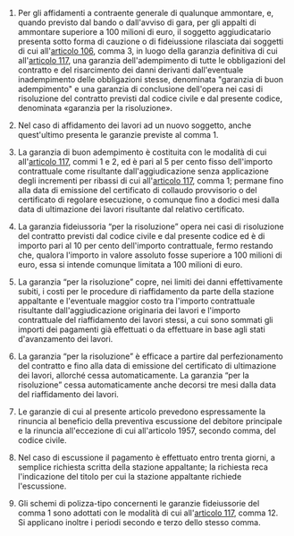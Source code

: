 1. Per gli affidamenti a contraente generale di qualunque ammontare, e, quando previsto dal bando o dall'avviso di gara, per gli appalti di ammontare superiore a 100 milioni di euro, il soggetto aggiudicatario presenta sotto forma di cauzione o di fideiussione rilasciata dai soggetti di cui all'[articolo 106](/index.html?article=articolo-106&version=2), comma 3, in luogo della garanzia definitiva di cui all'[articolo 117](/index.html?article=articolo-117&version=1), una garanzia dell'adempimento di tutte le obbligazioni del contratto e del risarcimento dei danni derivanti dall'eventuale inadempimento delle obbligazioni stesse, denominata "garanzia di buon adempimento" e una garanzia di conclusione dell'opera nei casi di risoluzione del contratto previsti dal codice civile e dal presente codice, denominata «garanzia per la risoluzione».

2. Nel caso di affidamento dei lavori ad un nuovo soggetto, anche quest'ultimo presenta le garanzie previste al comma 1.

3. La garanzia di buon adempimento è costituita con le modalità di cui all'[articolo 117](/index.html?article=articolo-117&version=1), commi 1 e 2, ed è pari al 5 per cento fisso dell'importo contrattuale come risultante dall'aggiudicazione senza applicazione degli incrementi per ribassi di cui all'[articolo 117](/index.html?article=articolo-117&version=1), comma 1; permane fino alla data di emissione del certificato di collaudo provvisorio o del certificato di regolare esecuzione, o comunque fino a dodici mesi dalla data di ultimazione dei lavori risultante dal relativo certificato.

4. La garanzia fideiussoria “per la risoluzione” opera nei casi di risoluzione del contratto previsti dal codice civile e dal presente codice ed è di importo pari al 10 per cento dell'importo contrattuale, fermo restando che, qualora l'importo in valore assoluto fosse superiore a 100 milioni di euro, essa si intende comunque limitata a 100 milioni di euro.

5. La garanzia “per la risoluzione” copre, nei limiti dei danni effettivamente subiti, i costi per le procedure di riaffidamento da parte della stazione appaltante e l'eventuale maggior costo tra l'importo contrattuale risultante dall'aggiudicazione originaria dei lavori e l'importo contrattuale del riaffidamento dei lavori stessi, a cui sono sommati gli importi dei pagamenti già effettuati o da effettuare in base agli stati d'avanzamento dei lavori.

6. La garanzia “per la risoluzione” è efficace a partire dal perfezionamento del contratto e fino alla data di emissione del certificato di ultimazione dei lavori, allorché cessa automaticamente. La garanzia “per la risoluzione” cessa automaticamente anche decorsi tre mesi dalla data del riaffidamento dei lavori.

7. Le garanzie di cui al presente articolo prevedono espressamente la rinuncia al beneficio della preventiva escussione del debitore principale e la rinuncia all'eccezione di cui all'articolo 1957, secondo comma, del codice civile.

8. Nel caso di escussione il pagamento è effettuato entro trenta giorni, a semplice richiesta scritta della stazione appaltante; la richiesta reca l'indicazione del titolo per cui la stazione appaltante richiede l'escussione.
 
9. Gli schemi di polizza-tipo concernenti le garanzie fideiussorie del comma 1 sono adottati con le modalità di cui all'[articolo 117](/index.html?article=articolo-117&version=1), comma 12. Si applicano inoltre i periodi secondo e terzo dello stesso comma.
